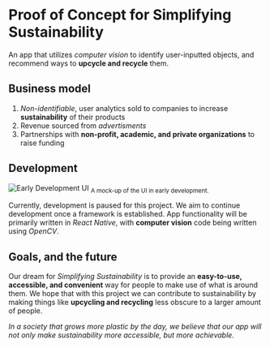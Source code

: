 # Proof of Concept for Simplifying Sustainability
An app that utilizes *computer vision* to identify user-inputted objects, and recommend ways to **upcycle and recycle** them.

## Business model
1. _Non-identifiable_, user analytics sold to companies to increase **sustainability** of their products
2. Revenue sourced from *advertisments*
3. Partnerships with **non-profit, academic, and private organizations** to raise funding

## Development
![Early Development UI](https://i.gyazo.com/6ba1acec246ea90516fea5ad9f4e6fb7.png)
<sub>A mock-up of the UI in early development.</sub>

Currently, development is paused for this project. We aim to continue development once a framework is established. App functionality will be primarily written in *React Native*, with **computer vision** code being written using *OpenCV*.

## Goals, and the future
Our dream for *Simplifying Sustainability* is to provide an **easy-to-use, accessible, and convenient** way for people to make use of what is around them. We hope that with this project we can contribute to sustainability by making things like **upcycling and recycling** less obscure to a larger amount of people. 

*In a society that grows more plastic by the day, we believe that our app will not only make sustainability more accessible, but more achievable.*
